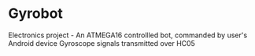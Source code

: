 Gyrobot
=======

Electronics project - An ATMEGA16 controllled bot, commanded by user's Android device Gyroscope signals transmitted over HC05 
